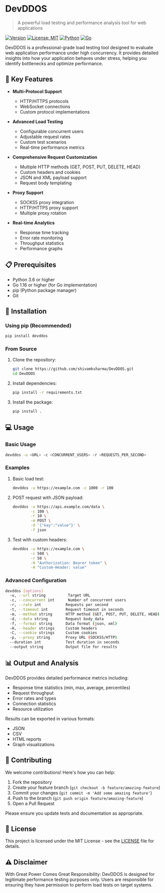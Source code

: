 # DevDDOS

> A powerful load testing and performance analysis tool for web applications

[![Version](https://img.shields.io/badge/Version-1.0.0-brightgreen.svg)](https://github.com/shivamksharma/DevDDOS/releases/tag/v1.0.0)
[![License: MIT](https://img.shields.io/badge/License-MIT-yellow.svg)](https://opensource.org/licenses/MIT)
[![Python](https://img.shields.io/badge/Python-3.6%2B-blue.svg)](https://www.python.org/)
[![Go](https://img.shields.io/badge/Go-1.16%2B-00ADD8.svg)](https://golang.org/)

DevDDOS is a professional-grade load testing tool designed to evaluate web application performance under high concurrency. It provides detailed insights into how your application behaves under stress, helping you identify bottlenecks and optimize performance.

## 🚀 Key Features

- **Multi-Protocol Support**
  - HTTP/HTTPS protocols
  - WebSocket connections
  - Custom protocol implementations

- **Advanced Load Testing**
  - Configurable concurrent users
  - Adjustable request rates
  - Custom test scenarios
  - Real-time performance metrics

- **Comprehensive Request Customization**
  - Multiple HTTP methods (GET, POST, PUT, DELETE, HEAD)
  - Custom headers and cookies
  - JSON and XML payload support
  - Request body templating

- **Proxy Support**
  - SOCKS5 proxy integration
  - HTTP/HTTPS proxy support
  - Multiple proxy rotation

- **Real-time Analytics**
  - Response time tracking
  - Error rate monitoring
  - Throughput statistics
  - Performance graphs

## 📋 Prerequisites

- Python 3.6 or higher
- Go 1.16 or higher (for Go implementation)
- pip (Python package manager)
- Git

## 🔧 Installation

### Using pip (Recommended)

```bash
pip install devddos
```

### From Source

1. Clone the repository:
   ```bash
   git clone https://github.com/shivamksharma/DevDDOS.git
   cd DevDDOS
   ```

2. Install dependencies:
   ```bash
   pip install -r requirements.txt
   ```

3. Install the package:
   ```bash
   pip install .
   ```

## 💻 Usage

### Basic Usage

```bash
devddos -u <URL> -c <CONCURRENT_USERS> -r <REQUESTS_PER_SECOND>
```

### Examples

1. Basic load test:
   ```bash
   devddos -u https://example.com -c 1000 -r 100
   ```

2. POST request with JSON payload:
   ```bash
   devddos -u https://api.example.com/data \
           -c 100 \
           -r 10 \
           -m POST \
           -d '{"key":"value"}' \
           -f json
   ```

3. Test with custom headers:
   ```bash
   devddos -u https://example.com \
           -c 500 \
           -r 50 \
           -H "Authorization: Bearer token" \
           -H "Custom-Header: value"
   ```

### Advanced Configuration

```bash
devddos [options]
  -u, --url string          Target URL
  -c, --concurrent int      Number of concurrent users
  -r, --rate int           Requests per second
  -t, --timeout int        Request timeout in seconds
  -m, --method string      HTTP method (GET, POST, PUT, DELETE, HEAD)
  -d, --data string        Request body data
  -f, --format string      Data format (json, xml)
  -H, --header strings     Custom headers
  -C, --cookie strings     Custom cookies
  -p, --proxy string       Proxy URL (SOCKS5/HTTP)
  --duration int           Test duration in seconds
  --output string          Output file for results
```

## 📊 Output and Analysis

DevDDOS provides detailed performance metrics including:

- Response time statistics (min, max, average, percentiles)
- Request throughput
- Error rates and types
- Connection statistics
- Resource utilization

Results can be exported in various formats:
- JSON
- CSV
- HTML reports
- Graph visualizations

## 🤝 Contributing

We welcome contributions! Here's how you can help:

1. Fork the repository
2. Create your feature branch (`git checkout -b feature/amazing-feature`)
3. Commit your changes (`git commit -m 'Add some amazing feature'`)
4. Push to the branch (`git push origin feature/amazing-feature`)
5. Open a Pull Request

Please ensure you update tests and documentation as appropriate.

## 📝 License

This project is licensed under the MIT License - see the [LICENSE](LICENSE) file for details.

## ⚠️ Disclaimer

With Great Power Comes Great Responsibility: DevDDOS is designed for legitimate performance testing purposes only. Users are responsible for ensuring they have permission to perform load tests on target systems.


